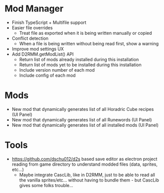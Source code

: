 # Mod Manager

- Finish TypeScript + Multifile support
- Easier file overrides
  - Treat file as exported when it is being written manually or copied
- Conflict detection
  - When a file is being written without being read first, show a warning
- Improve mod settings UX
- Add D2RMM.getModList() API
  - Return list of mods already installed during this installation
  - Return list of mods yet to be installed during this installation
  - Include version number of each mod
  - Include config of each mod

# Mods

- New mod that dynamically generates list of all Horadric Cube recipes (UI Panel)
- New mod that dynamically generates list of all Runewords (UI Panel)
- New mod that dynamically generates list of all installed mods (UI Panel)

# Tools

- https://github.com/dschu012/d2s based save editor as electron project reading from game directory to understand modded files (data, sprites, etc...)
  - Maybe integrate CascLib, like in D2RMM, just to be able to read all the vanilla sprites/etc... without having to bundle them - but CascLib gives some folks trouble...
